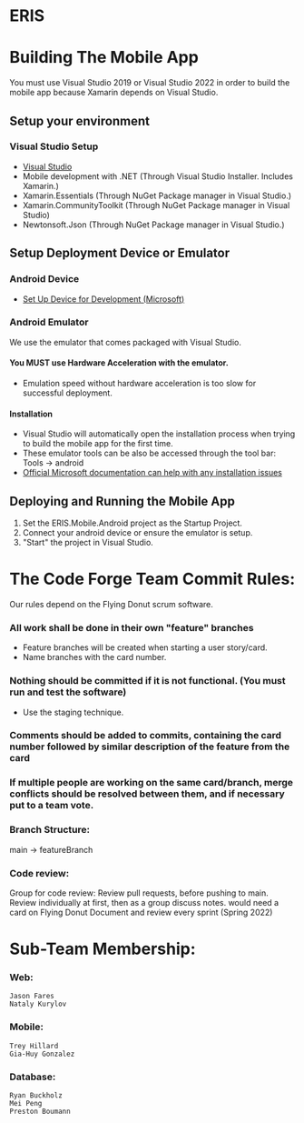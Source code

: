 # ERIS

# Building The Mobile App

You must use Visual Studio 2019 or Visual Studio 2022 in order to build the mobile app because Xamarin depends on Visual Studio.

## Setup your environment

### Visual Studio Setup

* [Visual Studio](https://visualstudio.microsoft.com/downloads/)
* Mobile development with .NET (Through Visual Studio Installer. Includes Xamarin.)
* Xamarin.Essentials (Through NuGet Package manager in Visual Studio.)
* Xamarin.CommunityToolkit (Through NuGet Package manager in Visual Studio)
* Newtonsoft.Json (Through NuGet Package manager in Visual Studio.)

## Setup Deployment Device or Emulator

### Android Device
* [Set Up Device for Development (Microsoft)](https://docs.microsoft.com/en-us/xamarin/android/get-started/installation/set-up-device-for-development/)

### Android Emulator
We use the emulator that comes packaged with Visual Studio.

#### You MUST use Hardware Acceleration with the emulator.
* Emulation speed without hardware acceleration is too slow for successful deployment.

#### Installation
* Visual Studio will automatically open the installation process when trying to build the mobile app for the first time.
* These emulator tools can be also be accessed through the tool bar: Tools -> android
* [Official Microsoft documentation can help with any installation issues](https://docs.microsoft.com/en-us/xamarin/android/get-started/installation/android-emulator/)

## Deploying and Running the Mobile App
1) Set the ERIS.Mobile.Android project as the Startup Project.
2) Connect your android device or ensure the emulator is setup.
3) "Start" the project in Visual Studio.

# The Code Forge Team Commit Rules:

Our rules depend on the Flying Donut scrum software.

### All work shall be done in their own "feature" branches
  * Feature branches will be created when starting a user story/card.
  * Name branches with the card number.

### Nothing should be committed if it is not functional. (You must run and test the software)
  * Use the staging technique.

### Comments should be added to commits, containing the card number followed by similar description of the feature from the card

### If multiple people are working on the same card/branch, merge conflicts should be resolved between them, and if necessary put to a team vote.

### Branch Structure:
main -> featureBranch

### Code review:
  Group for code review: Review pull requests, before pushing to main.
  Review individually at first, then as a group discuss notes.
  would need a card on Flying Donut
  Document and review every sprint (Spring 2022)

# Sub-Team Membership:
  ### Web:
    Jason Fares
    Nataly Kurylov
  ### Mobile:   
    Trey Hillard        
    Gia-Huy Gonzalez
  ### Database: 
    Ryan Buckholz
    Mei Peng
    Preston Boumann
